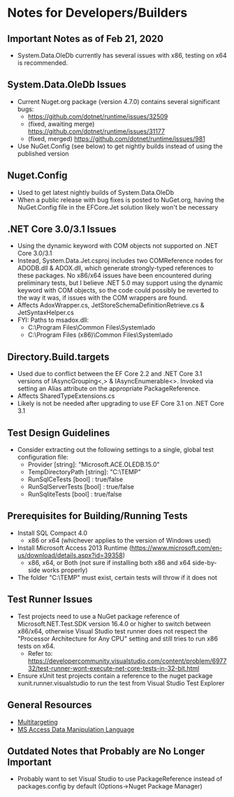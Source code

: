# Notes for Developers/Builders

## Important Notes as of Feb 21, 2020
- System.Data.OleDb currently has several issues with x86, testing on x64 is recommended.

## System.Data.OleDb Issues
- Current Nuget.org package (version 4.7.0) contains several significant bugs:
    - https://github.com/dotnet/runtime/issues/32509
    - (fixed, awaiting merge) https://github.com/dotnet/runtime/issues/31177
    - (fixed, merged) https://github.com/dotnet/runtime/issues/981
- Use NuGet.Config (see below) to get nightly builds instead of using the published version

## Nuget.Config
- Used to get latest nightly builds of System.Data.OleDb
- When a public release with bug fixes is posted to NuGet.org, having the NuGet.Config file in the EFCore.Jet solution likely won't be necessary

## .NET Core 3.0/3.1 Issues
- Using the dynamic keyword with COM objects not supported on .NET Core 3.0/3.1
- Instead, System.Data.Jet.csproj includes two COMReference nodes for ADODB.dll & ADOX.dll, which generate strongly-typed references to these packages.  No x86/x64 issues have been encountered during preliminary tests, but I believe .NET 5.0 may support using the dynamic keyword with COM objects, so the code could possibly be reverted to the way it was, if issues with the COM wrappers are found.
- Affects AdoxWrapper.cs, JetStoreSchemaDefinitionRetrieve.cs & JetSyntaxHelper.cs
- FYI: Paths to msadox.dll:
    - C:\Program Files\Common Files\System\ado
    - C:\Program Files (x86)\Common Files\System\ado

## Directory.Build.targets
- Used due to conflict between the EF Core 2.2 and .NET Core 3.1 versions of IAsyncGrouping<,> & IAsyncEnumerable<>.  Invoked via setting an Alias attribute on the appropriate PackageReference.
- Affects SharedTypeExtensions.cs
- Likely is not be needed after upgrading to use EF Core 3.1 on .NET Core 3.1

## Test Design Guidelines
- Consider extracting out the following settings to a single, global test configuration file:
    - Provider [string]: "Microsoft.ACE.OLEDB.15.0"
    - TempDirectoryPath [string]: "C:\TEMP"
    - RunSqlCeTests [bool] : true/false
    - RunSqlServerTests [bool] : true/false
    - RunSqliteTests [bool] : true/false

## Prerequisites for Building/Running Tests
- Install SQL Compact 4.0
  - x86 or x64 (whichever applies to the version of Windows used)
- Install Microsoft Access 2013 Runtime (https://www.microsoft.com/en-us/download/details.aspx?id=39358)
  - x86, x64, or Both (not sure if installing both x86 and x64 side-by-side works properly)
- The folder "C:\TEMP" must exist, certain tests will throw if it does not

## Test Runner Issues
- Test projects need to use a NuGet package reference of Microsoft.NET.Test.SDK version 16.4.0 or higher to switch between x86/x64, otherwise Visual Studio test runner does not respect the "Processor Architecture for Any CPU" setting and still tries to run x86 tests on x64.
    - Refer to: https://developercommunity.visualstudio.com/content/problem/697732/test-runner-wont-execute-net-core-tests-in-32-bit.html
- Ensure xUnit test projects contain a reference to the nuget package xunit.runner.visualstudio to run the test from Visual Studio Test Explorer

## General Resources
- [Multitargeting](https://docs.microsoft.com/en-us/dotnet/core/tutorials/libraries#how-to-multitarget)
- [MS Access Data Manipulation Language](https://docs.microsoft.com/en-us/office/client-developer/access/desktop-database-reference/data-manipulation-language)

## Outdated Notes that Probably are No Longer Important
- Probably want to set Visual Studio to use PackageReference instead of packages.config by default (Options->Nuget Package Manager)